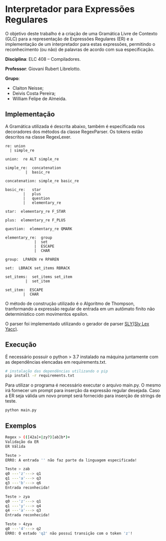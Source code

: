 # Interpretador para Expressões Regulares

O objetivo deste trabalho é a criação de uma Gramática Livre de Contexto (GLC) para a representação de Expressões Regulares (ER) e a implementação de um interpretador para estas expressões, permitindo o reconhecimento (ou não) de palavras de acordo com sua especificação.

**Disciplina**: ELC 408 – Compiladores.

**Professor**: Giovani Rubert Librelotto.

**Grupo**: 
- Claiton Neisse;
- Deivis Costa Pereira;
- William Felipe de Almeida.

## Implementação
A Gramática utilizada é descrita abaixo, também é especificada nos decoradores dos métodos da classe RegexParser. Os tokens estão descritos na classe RegexLexer.
```
re: union 
  | simple_re

union:  re ALT simple_re

simple_re:  concatenation 
         |  basic_re

concatenation: simple_re basic_re

basic_re:   star
        |   plus
        |   question
        |   elementary_re

star:  elementary_re F_STAR

plus:  elementary_re F_PLUS

question:  elementary_re QMARK

elementary_re:  group
             |  set
             |  ESCAPE
             |  CHAR

group:  LPAREN re RPAREN

set:  LBRACK set_items RBRACK

set_items:  set_items set_item
         |  set_item

set_item:  ESCAPE
        |  CHAR
```

O método de construção utilizado é o Algoritmo de Thompson, tranformando a expressão regular de entrada em um autômato finito não determinístico com movimentos epsilon.

O parser foi implementado utilizando o gerador de parser [SLY(Sly Lex Yacc)](https://sly.readthedocs.io/en/latest/).

## Execução
É necessário possuir o python > 3.7 instalado na máquina juntamente com as dependências elencadas em requirements.txt.

```bash
# instalação das dependências utilizando o pip
pip install -r requirements.txt
```

Para utilizar o programa é necessário executar o arquivo main.py. O mesmo irá fornecer um prompt para inserção da expressão regular desejada. Caso a ER seja válida um novo prompt será fornecido para inserção de strings de teste.
```bash
python main.py
```

## Exemplos
```bash
Regex > (([42a]+|zy?)[ab]b*)+
Validação da ER
ER Válida

Teste > 
ERRO: A entrada '' não faz parte da linguagem especificada!

Teste > zab          
q0 ---'z'---> q1
q1 ---'a'---> q3
q3 ---'b'---> q6
Entrada reconhecida!

Teste > zya
q0 ---'z'---> q1
q1 ---'y'---> q4
q4 ---'a'---> q3
Entrada reconhecida!

Teste > 4zya
q0 ---'4'---> q2
ERRO: O estado 'q2' não possuí transição com o token 'z'!
```
